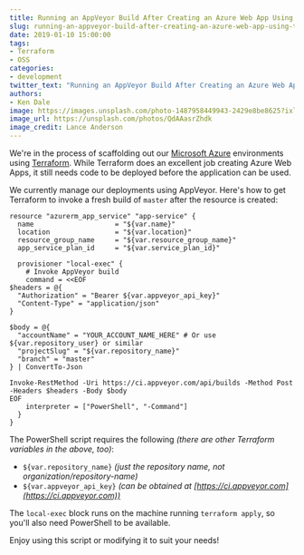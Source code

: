 ```yaml
---
title: Running an AppVeyor Build After Creating an Azure Web App Using Terraform
slug: running-an-appveyor-build-after-creating-an-azure-web-app-using-terraform
date: 2019-01-10 15:00:00
tags:
- Terraform
- OSS
categories:
- development
twitter_text: "Running an AppVeyor Build After Creating an Azure Web App Using Terraform"
authors: 
- Ken Dale
image: https://images.unsplash.com/photo-1487958449943-2429e8be8625?ixlib=rb-1.2.1&ixid=eyJhcHBfaWQiOjEyMDd9&auto=format&fit=crop&w=2100&q=80
image_url: https://unsplash.com/photos/QdAAasrZhdk
image_credit: Lance Anderson
---
```


We're in the process of scaffolding out our [Microsoft Azure](https://azure.microsoft.com) environments using [Terraform](https://www.terraform.io/). While Terraform does an excellent job creating Azure Web Apps, it still needs code to be deployed before the application can be used.

We currently manage our deployments using AppVeyor. Here's how to get Terraform to invoke a fresh build of `master` after the resource is created:

```
resource "azurerm_app_service" "app-service" {
  name                    = "${var.name}"
  location                = "${var.location}"
  resource_group_name     = "${var.resource_group_name}"
  app_service_plan_id     = "${var.service_plan_id}"

  provisioner "local-exec" {
    # Invoke AppVeyor build
    command = <<EOF
$headers = @{
  "Authorization" = "Bearer ${var.appveyor_api_key}"
  "Content-Type" = "application/json"
}

$body = @{
  "accountName" = "YOUR_ACCOUNT_NAME_HERE" # Or use ${var.repository_user} or similar
  "projectSlug" = "${var.repository_name}"
  "branch" = "master"
} | ConvertTo-Json

Invoke-RestMethod -Uri https://ci.appveyor.com/api/builds -Method Post -Headers $headers -Body $body
EOF
    interpreter = ["PowerShell", "-Command"]
  }
}
```

The PowerShell script requires the following *(there are other Terraform variables in the above, too)*:

- `${var.repository_name}` *(just the repository name, not organization/repository-name)*
- `${var.appveyor_api_key}` *(can be obtained at [https://ci.appveyor.com](https://ci.appveyor.com))*

The `local-exec` block runs on the machine running `terraform apply`, so you'll also need PowerShell to be available.

Enjoy using this script or modifying it to suit your needs!
